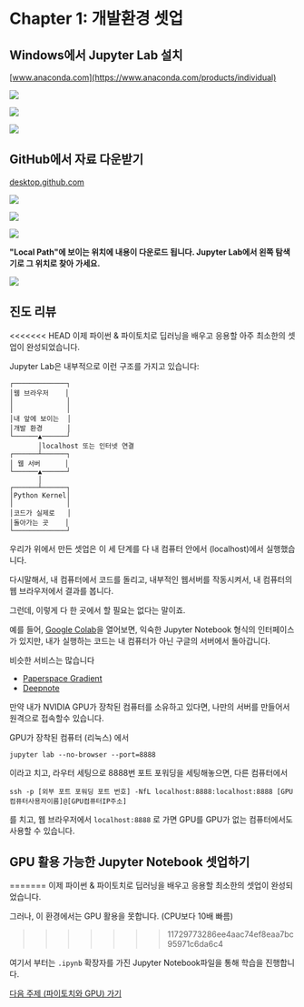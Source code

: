 # Chapter 1: 개발환경 셋업

## Windows에서 Jupyter Lab 설치

[www.anaconda.com](https://www.anaconda.com/products/individual)

![](assets/anaconda-windows-download.png)

![](assets/anaconda-navigator.png)

![](assets/jupyter-lab-new.png)

## GitHub에서 자료 다운받기 

[desktop.github.com](https://desktop.github.com)

![](assets/github-desktop-download.png)

![](assets/github-desktop-clone.png)

![](assets/clone-tensorturtle-chobo.png)

**"Local Path"에 보이는 위치에 내용이 다운로드 됩니다. Jupyter Lab에서 왼쪽 탐색기로 그 위치로 찾아 가세요.**

![](assets/git-fetch-origin.png)

## 진도 리뷰 

<<<<<<< HEAD
이제 파이썬 & 파이토치로 딥러닝을 배우고 응용할 아주 최소한의 셋업이 완성되었습니다. 

Jupyter Lab은 내부적으로 이런 구조를 가지고 있습니다:

```
┌─────────────┐
│웹 브라우저    │
│             │
│             │
│내 앞에 보이는  │
│개발 환경      │
└──────▲──────┘
       │localhost 또는 인터넷 연결
┌──────┴──────┐
│ 웹 서버      │
└──────▲──────┘
       │
┌──────┴──────┐
│Python Kernel│
│             │
│코드가 실제로   │
│돌아가는 곳    │
└─────────────┘
```

우리가 위에서 만든 셋업은 이 세 단계를 다 내 컴퓨터 안에서 (localhost)에서 실행했습니다.

다시말해서, 내 컴퓨터에서 코드를 돌리고, 내부적인 웹서버를 작동시켜서, 내 컴퓨터의 웹 브라우저에서 결과를 봅니다.

그런데, 이렇게 다 한 곳에서 할 필요는 없다는 말이죠.

예를 들어, [Google Colab](https://colab.research.google.com/)을 열어보면,
익숙한 Jupyter Notebook 형식의 인터페이스가 있지만,
내가 실행하는 코드는 내 컴퓨터가 아닌 구글의 서버에서 돌아갑니다.

비슷한 서비스는 많습니다
+ [Paperspace Gradient](https://gradient.run/)
+ [Deepnote](https://deepnote.com/dashboard)

만약 내가 NVIDIA GPU가 장착된 컴퓨터를 소유하고 있다면, 나만의 서버를 만들어서 원격으로 접속할수 있습니다.

GPU가 장착된 컴퓨터 (리눅스) 에서
```
jupyter lab --no-browser --port=8888
```
이라고 치고, 라우터 세팅으로 8888번 포트 포워딩을 세팅해놓으면, 다른 컴퓨터에서

```
ssh -p [외부 포트 포워딩 포트 번호] -NfL localhost:8888:localhost:8888 [GPU컴퓨터사용자이름]@[GPU컴퓨터IP주소]
```
를 치고, 웹 브라우저에서 `localhost:8888` 로 가면 GPU를 GPU가 없는 컴퓨터에서도 사용할 수 있습니다.


## GPU 활용 가능한 Jupyter Notebook 셋업하기
=======
이제 파이썬 & 파이토치로 딥러닝을 배우고 응용할 최소한의 셋업이 완성되었습니다. 


그러나, 이 환경에서는 GPU 활용을 못합니다. (CPU보다 10배 빠름)
>>>>>>> 11729773286ee4aac74ef8eaa7bc95971c6da6c4



여기서 부터는 `.ipynb` 확장자를 가진 Jupyter Notebook파일을 통해 학습을 진행합니다.

[다음 주제 (파이토치와 GPU) 가기](about-gpu.ipynb)